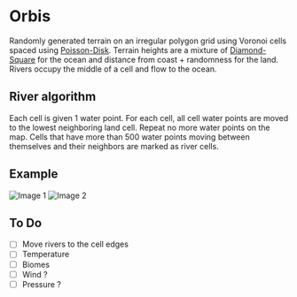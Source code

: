 # Orbis
Randomly generated terrain on an irregular polygon grid using Voronoi cells spaced using [Poisson-Disk](https://bl.ocks.org/mbostock/19168c663618b7f07158). Terrain heights are a mixture of [Diamond-Square](https://en.wikipedia.org/wiki/Diamond-square_algorithm) for the ocean and distance from coast + randomness for the land. Rivers occupy the middle of a cell and flow to the ocean.

## River algorithm
Each cell is given 1 water point. For each cell, all cell water points are moved to the lowest neighboring land cell. Repeat no more water points on the map. Cells that have more than 500 water points moving between themselves and their neighbors are marked as river cells.



## Example
![Image 1](http://i.imgur.com/0pJsCcZ.png)
![Image 2](http://i.imgur.com/YdwqWYd.png)



## To Do
- [ ] Move rivers to the cell edges
- [ ] Temperature
- [ ] Biomes
- [ ] Wind ?
- [ ] Pressure ?
